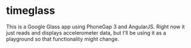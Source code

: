 timeglass
=========

This is a Google Glass app using PhoneGap 3 and AngularJS.  Right now it just reads and displays accelerometer data, but I'll be using it as a playground so that functionality might change.
